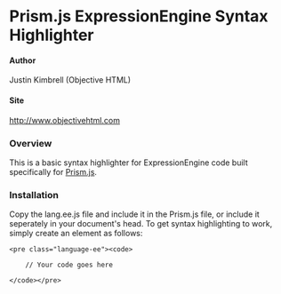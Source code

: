 # Prism.js ExpressionEngine Syntax Highlighter

#### Author
Justin Kimbrell (Objective HTML)

#### Site
http://www.objectivehtml.com

### Overview

This is a basic syntax highlighter for ExpressionEngine code built specifically for [Prism.js](http://prismjs.com).

### Installation

Copy the lang.ee.js file and include it in the Prism.js file, or include it seperately in your document's head. To get syntax highlighting to work, simply create an element as follows:

	<pre class="language-ee"><code>
	
		// Your code goes here
	
	</code></pre>